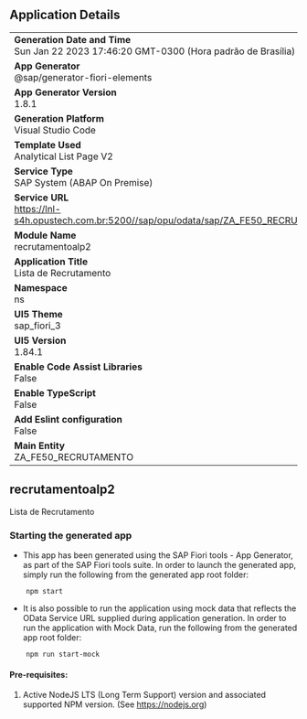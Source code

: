 ## Application Details
|               |
| ------------- |
|**Generation Date and Time**<br>Sun Jan 22 2023 17:46:20 GMT-0300 (Hora padrão de Brasília)|
|**App Generator**<br>@sap/generator-fiori-elements|
|**App Generator Version**<br>1.8.1|
|**Generation Platform**<br>Visual Studio Code|
|**Template Used**<br>Analytical List Page V2|
|**Service Type**<br>SAP System (ABAP On Premise)|
|**Service URL**<br>https://lnl-s4h.opustech.com.br:5200//sap/opu/odata/sap/ZA_FE50_RECRUTAMENTO_CDS
|**Module Name**<br>recrutamentoalp2|
|**Application Title**<br>Lista de Recrutamento|
|**Namespace**<br>ns|
|**UI5 Theme**<br>sap_fiori_3|
|**UI5 Version**<br>1.84.1|
|**Enable Code Assist Libraries**<br>False|
|**Enable TypeScript**<br>False|
|**Add Eslint configuration**<br>False|
|**Main Entity**<br>ZA_FE50_RECRUTAMENTO|

## recrutamentoalp2

Lista de Recrutamento

### Starting the generated app

-   This app has been generated using the SAP Fiori tools - App Generator, as part of the SAP Fiori tools suite.  In order to launch the generated app, simply run the following from the generated app root folder:

```
    npm start
```

- It is also possible to run the application using mock data that reflects the OData Service URL supplied during application generation.  In order to run the application with Mock Data, run the following from the generated app root folder:

```
    npm run start-mock
```

#### Pre-requisites:

1. Active NodeJS LTS (Long Term Support) version and associated supported NPM version.  (See https://nodejs.org)


